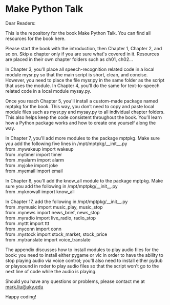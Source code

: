 # Make Python Talk

Dear Readers:

This is the repository for the book Make Python Talk. You can find all resources for the book here.

Please start the book with the introduction, then Chapter 1, Chapter 2, and so on. Skip a chapter only if you are sure
what's covered in it.
Resources are placed in their own chapter folders such as ch01, ch02...

In Chapter 3, you'll place all speech-recognition related code in a local module mysr.py so that the main script is
short, clean, and concise.
However, you need to place the file mysr.py in the same folder as the script that uses the module.
In Chapter 4, you'll do the same for text-to-speech related code in a local module mysay.py.

Once you reach Chapter 5, you'll install a custom-made package named mptpkg for the book.
This way, you don’t need to copy and paste local module files such as mysr.py and mysay.py to all individual chapter
folders.
This also helps keep the code consistent throughout the book. You’ll learn how a Python package works and how to create
one yourself along the way.

In Chapter 7, you'll add more modules to the package mptpkg. Make sure you add the following five lines in
/mpt/mptpkg/\_\_init__.py \
from .mywakeup import wakeup \
from .mytimer import timer \
from .myalarm import alarm \
from .myjoke import joke \
from .myemail import email

In Chapter 8, you'll add the know_all module to the package mptpkg. Make sure you add the following in
/mpt/mptpkg/\_\_init__.py \
from .myknowall import know_all

In Chapter 17, add the following in /mpt/mptpkg/\_\_init__.py \
from .mymusic import music_play, music_stop \
from .mynews import news_brief, news_stop \
from .myradio import live_radio, radio_stop \
from .myttt import ttt \
from .myconn import conn \
from .mystock import stock_market, stock_price \
from .mytranslate import voice_translate

The appendix discusses how to install modules to play audio files for the book: you need to install either pygame or vlc
in order to have the ability to stop playing audio via voice control;
you'll also need to install either pydub or playsound
in roder to play audio files so that the script won't go to the next line of code while the audio is playing.

Should you have any questions or problems, please contact me at mark.liu@uky.edu

Happy coding!
